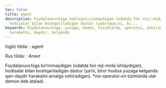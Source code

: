 ```yaml
---
toc: false
title: agent
description: Foydalanuvchiga ko&lsquo;rinmaydigan (odatda fon reji-mida ishlaydigan),
  hodisalar bilan boshqariladigan dastur (ya&rsquo;ni, bi...
keywords: Foydalanuvchiga, yuzaga, demon, tizimlarda, operatsi, oshiradigan, amalga,
  harakatni, daydir, kelganda
---
```


Ingliz tilida:
:   agent

Rus tilida:
:   Агент

Foydalanuvchiga ko‘rinmaydigan (odatda fon reji-mida ishlaydigan), hodisalar bilan boshqariladigan dastur (ya’ni, biror hodisa yuzaga kelganda qan-daydir harakatni amalga oshiradigan). *nix-operatsi-on tizimlarda ular demon deb ataladi.